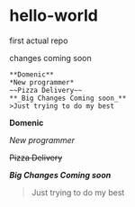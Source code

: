 # hello-world
first actual repo

changes coming soon

```
**Domenic**
*New programmer*
~~Pizza Delivery~~
**_Big Changes Coming soon_**
>Just trying to do my best
```
**Domenic**

*New programmer*

~~Pizza Delivery~~

**_Big Changes Coming soon_**

>Just trying to do my best
>
